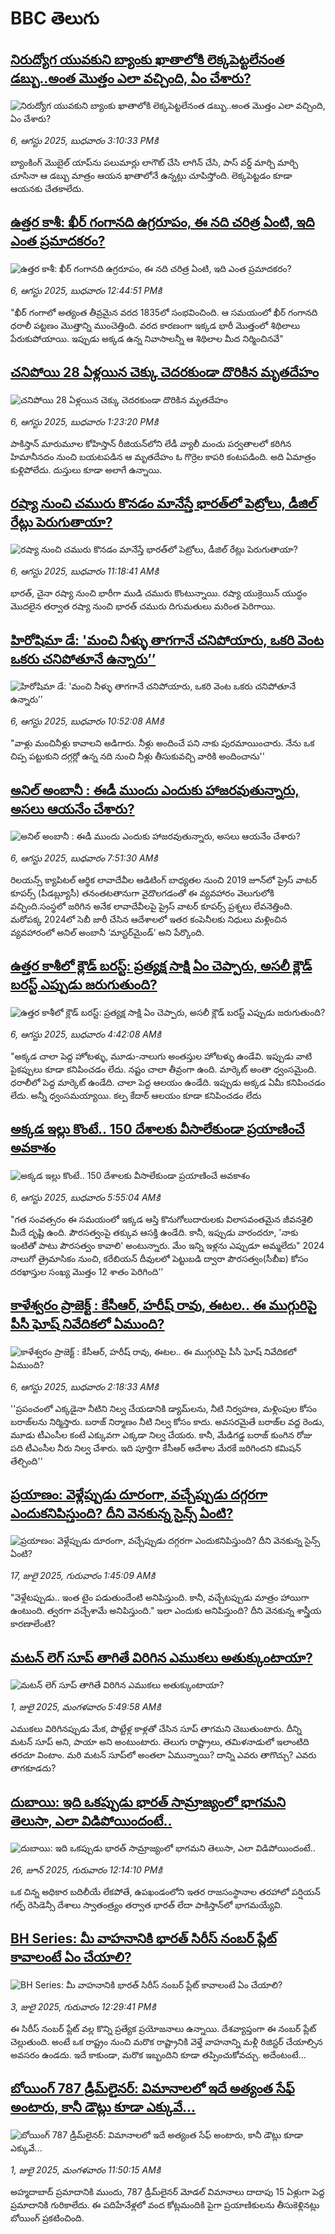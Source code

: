 # BBC తెలుగు## [నిరుద్యోగ యువకుని బ్యాంకు ఖాతాలోకి లెక్కపెట్టలేనంత డబ్బు..అంత మొత్తం ఎలా వచ్చింది, ఏం చేశారు? ](https://www.bbc.com/telugu/articles/cg7j2m922gzo?at_medium=RSS&at_campaign=rss?at_campaign=githubrss)![నిరుద్యోగ యువకుని బ్యాంకు ఖాతాలోకి లెక్కపెట్టలేనంత డబ్బు..అంత మొత్తం ఎలా వచ్చింది, ఏం చేశారు? ](https://ichef.bbci.co.uk/ace/ws/240/cpsprodpb/cbc9/live/bcf7aea0-72d3-11f0-a96b-23029eb18083.jpg)_6, ఆగస్టు 2025, బుధవారం 3:10:33 PMకి_బ్యాంకింగ్ మొబైల్ యాప్‌ను పలుమార్లు లాగౌట్ చేసి లాగిన్ చేసి, పాస్ వర్డ్ మార్చి మార్చి చూసినా ఆ డబ్బు మాత్రం ఆయన ఖాతాలోనే ఉన్నట్లు చూపిస్తోంది. లెక్కపెట్టడం కూడా ఆయనకు చేతకాలేదు.## [ఉత్తర కాశీ: ఖీర్ గంగానది ఉగ్రరూపం, ఈ నది చరిత్ర ఏంటి, ఇది ఎంత ప్రమాదకరం?](https://www.bbc.com/telugu/articles/c17n5252l1do?at_medium=RSS&at_campaign=rss?at_campaign=githubrss)![ఉత్తర కాశీ: ఖీర్ గంగానది ఉగ్రరూపం, ఈ నది చరిత్ర ఏంటి, ఇది ఎంత ప్రమాదకరం?](https://ichef.bbci.co.uk/ace/ws/240/cpsprodpb/e71b/live/6e31f460-72b5-11f0-afda-bb39e9f348ef.jpg)_6, ఆగస్టు 2025, బుధవారం 12:44:51 PMకి_"ఖీర్ గంగాలో అత్యంత తీవ్రమైన వరద 1835లో సంభవించింది. ఆ సమయంలో ఖీర్ గంగానది ధరాలీ పట్టణం మొత్తాన్ని ముంచెత్తింది. వరద కారణంగా ఇక్కడ భారీ మొత్తంలో శిథిలాలు పేరుకుపోయాయి. ఇప్పుడు అక్కడ ఉన్న నివాసాలన్నీ ఆ శిథిలాల మీద నిర్మించినవే"## [చనిపోయి 28 ఏళ్లయిన చెక్కు చెదరకుండా దొరికిన మృతదేహం ](https://www.bbc.com/telugu/articles/czxp12p7qg9o?at_medium=RSS&at_campaign=rss?at_campaign=githubrss)![చనిపోయి 28 ఏళ్లయిన చెక్కు చెదరకుండా దొరికిన మృతదేహం ](https://ichef.bbci.co.uk/ace/ws/240/cpsprodpb/4bd7/live/ebec1f60-72b6-11f0-89ea-4d6f9851f623.jpg)_6, ఆగస్టు 2025, బుధవారం 1:23:20 PMకి_పాకిస్తాన్ మారుమూల కోహిస్తాన్ రీజియన్‌లోని లేడీ వ్యాలీ మంచు పర్వతాలలో కరిగిన హిమానీనదం నుంచి బయటపడిన ఆ మృతదేహం ఓ గొర్రెల కాపరి కంటపడింది. అది ఏమాత్రం కుళ్లిపోలేదు. దుస్తులు కూడా అలాగే ఉన్నాయి.## [రష్యా నుంచి చమురు కొనడం మానేస్తే  భారత్‌లో పెట్రోలు, డీజిల్ రేట్లు పెరుగుతాయా?](https://www.bbc.com/telugu/articles/cvg38lejdjpo?at_medium=RSS&at_campaign=rss?at_campaign=githubrss)![రష్యా నుంచి చమురు కొనడం మానేస్తే  భారత్‌లో పెట్రోలు, డీజిల్ రేట్లు పెరుగుతాయా?](https://ichef.bbci.co.uk/ace/ws/240/cpsprodpb/7870/live/a71d1cd0-72b7-11f0-afda-bb39e9f348ef.jpg)_6, ఆగస్టు 2025, బుధవారం 11:18:41 AMకి_భారత్, చైనా రష్యా నుంచి భారీగా ముడి చమురు కొంటున్నాయి. రష్యా యుక్రెయిన్ యుద్ధం మొదలైన తర్వాత రష్యా నుంచి భారత్ చమురు దిగుమతులు మరింత పెరిగాయి.## [హిరోషిమా డే: 'మంచి నీళ్ళు తాగగానే చనిపోయారు, ఒకరి వెంట ఒకరు చనిపోతూనే ఉన్నారు’’](https://www.bbc.com/telugu/articles/c36j7r39rpeo?at_medium=RSS&at_campaign=rss?at_campaign=githubrss)![హిరోషిమా డే: 'మంచి నీళ్ళు తాగగానే చనిపోయారు, ఒకరి వెంట ఒకరు చనిపోతూనే ఉన్నారు’’](https://ichef.bbci.co.uk/ace/ws/240/cpsprodpb/0b1d/live/584bc070-72b2-11f0-a119-33c50c92dc3c.jpg)_6, ఆగస్టు 2025, బుధవారం 10:52:08 AMకి_"వాళ్లు మంచినీళ్లు కావాలని అడిగారు. నీళ్లు అందించే పని నాకు పురమాయించారు. నేను ఒక చిప్ప పట్టుకుని దగ్గర్లో ఉన్న నది నుంచి నీళ్లు తీసుకువచ్చి వారికి అందించాను''## [అనిల్ అంబానీ : ఈడీ ముందు ఎందుకు హాజరవుతున్నారు, అసలు ఆయనేం చేశారు? ](https://www.bbc.com/telugu/articles/cn43wdp74y4o?at_medium=RSS&at_campaign=rss?at_campaign=githubrss)![అనిల్ అంబానీ : ఈడీ ముందు ఎందుకు హాజరవుతున్నారు, అసలు ఆయనేం చేశారు? ](https://ichef.bbci.co.uk/ace/ws/240/cpsprodpb/f975/live/4e9bf340-7287-11f0-8dbd-f3d32ebd3327.jpg)_6, ఆగస్టు 2025, బుధవారం 7:51:30 AMకి_రిలయన్స్ క్యాపిటల్‌ ఆర్థిక లావాదేవీల ఆడిటింగ్ బాధ్యతల నుంచి 2019 జూన్‌లో ప్రైస్ వాటర్ కూపర్స్ (పీడబ్ల్యూసీ) తనంతటతానుగా వైదొలగడంతో ఈ వ్యవహారం వెలుగులోకి వచ్చింది.సంస్థలో జరిగిన అనేక లావాదేవీలపై ప్రైస్ వాటర్ కూపర్స్ ప్రశ్నలు లేవనెత్తింది.  మరోపక్క 2024లో సెబీ జారీ చేసిన  ఆదేశాలలో ఇతర కంపెనీలకు నిధులు మళ్లించిన వ్యవహారంలో అనిల్ అంబానీ ‘మాస్టర్‌మైండ్’ అని పేర్కొంది.## [ఉత్తర కాశీలో క్లౌడ్‌ బరస్ట్:  ప్రత్యక్ష సాక్షి ఏం చెప్పారు, అసలీ క్లౌడ్‌ బరస్ట్ ఎప్పుడు జరుగుతుంది? ](https://www.bbc.com/telugu/articles/cy8jq472ldzo?at_medium=RSS&at_campaign=rss?at_campaign=githubrss)![ఉత్తర కాశీలో క్లౌడ్‌ బరస్ట్:  ప్రత్యక్ష సాక్షి ఏం చెప్పారు, అసలీ క్లౌడ్‌ బరస్ట్ ఎప్పుడు జరుగుతుంది? ](https://ichef.bbci.co.uk/ace/ws/240/cpsprodpb/ba51/live/8612b3e0-7278-11f0-89ea-4d6f9851f623.jpg)_6, ఆగస్టు 2025, బుధవారం 4:42:08 AMకి_"అక్కడ చాలా పెద్ద హోటళ్ళు, మూడు-నాలుగు అంతస్తుల హోటళ్ళు ఉండేవి. ఇప్పుడు వాటి పైకప్పులు కూడా కనిపించడం లేదు. నష్టం చాలా తీవ్రంగా ఉంది. మార్కెట్ అంతా ధ్వంసమైంది. ధరాలీలో పెద్ద మార్కెట్ ఉండేది. చాలా పెద్ద ఆలయం ఉండేది. ఇప్పుడు అక్కడ ఏమీ కనిపించడం లేదు. అన్నీ ధ్వంసమయ్యాయి. కల్ప కేదార్ ఆలయం కూడా కనిపించడం లేదు## [అక్కడ ఇల్లు కొంటే.. 150 దేశాలకు వీసాలేకుండా ప్రయాణించే అవకాశం](https://www.bbc.com/telugu/articles/c74dzm7j3z8o?at_medium=RSS&at_campaign=rss?at_campaign=githubrss)![అక్కడ ఇల్లు కొంటే.. 150 దేశాలకు వీసాలేకుండా ప్రయాణించే అవకాశం](https://ichef.bbci.co.uk/ace/ws/240/cpsprodpb/a756/live/f68ba5d0-7207-11f0-af20-030418be2ca5.jpg)_6, ఆగస్టు 2025, బుధవారం 5:55:04 AMకి_"గత సంవత్సరం ఈ సమయంలో ఇక్కడ ఆస్తి కొనుగోలుదారులకు విలాసవంతమైన జీవనశైలి మీదే దృష్టి ఉంది. పౌరసత్వంపై తక్కువ ఆసక్తి ఉండేది. కానీ, ఇప్పుడు వారందరూ, 'నాకు ఇంటితో పాటు పౌరసత్వం కావాలి' అంటున్నారు. మేం ఇన్ని ఇళ్లను ఎప్పుడూ అమ్మలేదు" 2024 నాలుగో త్రైమాసికం నుంచి, కరేబియన్ దీవులలో పెట్టుబడి ద్వారా పౌరసత్వం(సీబీఐ) కోసం  దరఖాస్తుల సంఖ్య  మొత్తం 12 శాతం పెరిగింది’’## [కాళేశ్వరం ప్రాజెక్ట్ :  కేసీఆర్, హరీష్ రావు, ఈటల.. ఈ ముగ్గురిపై పీసీ ఘోష్ నివేదిక‌లో ఏముంది?](https://www.bbc.com/telugu/articles/cz60dp3yneno?at_medium=RSS&at_campaign=rss?at_campaign=githubrss)![కాళేశ్వరం ప్రాజెక్ట్ :  కేసీఆర్, హరీష్ రావు, ఈటల.. ఈ ముగ్గురిపై పీసీ ఘోష్ నివేదిక‌లో ఏముంది?](https://ichef.bbci.co.uk/ace/ws/240/cpsprodpb/f757/live/b467a3f0-7295-11f0-a819-0b3693b50b6f.jpg)_6, ఆగస్టు 2025, బుధవారం 2:18:33 AMకి_''ప్రపంచంలో ఎక్కడైనా నీటిని నిల్వ చేయడానికి డ్యామ్‌లను,  నీటి నిర్వహణ, మళ్లింపుల కోసం బరాజ్‌లను నిర్మిస్తారు. బరాజ్‌ నిర్మాణం నీటి నిల్వ కోసం కాదు. అవసరమైతే బరాజ్‌ల వద్ద రెండు, మూడు టీఎంసీల కంటే ఎక్కువగా ఎక్కడా నిల్వ చేయరు. కానీ, మేడిగడ్డ బరాజ్ కుంగిన రోజు పది టీఎంసీల నీరు నిల్వ చేశారు. ఇది పూర్తిగా కేసీఆర్ ఆదేశాల మేరకే జరిగిందని కమిషన్ తేల్చింది''## [ప్రయాణం: వెళ్లేప్పుడు దూరంగా, వచ్చేప్పుడు దగ్గరగా ఎందుకనిపిస్తుంది? దీని వెనకున్న సైన్స్ ఏంటి?](https://www.bbc.com/telugu/articles/c0l4y727n1jo?at_medium=RSS&at_campaign=rss?at_campaign=githubrss)![ప్రయాణం: వెళ్లేప్పుడు దూరంగా, వచ్చేప్పుడు దగ్గరగా ఎందుకనిపిస్తుంది? దీని వెనకున్న సైన్స్ ఏంటి?](https://ichef.bbci.co.uk/ace/ws/240/cpsprodpb/054c/live/6957c010-62b0-11f0-8e78-11023c48a856.png)_17, జులై 2025, గురువారం 1:45:09 AMకి_"వెళ్లేటప్పుడు.. ఇంత టైం పడుతుందేంటి అనిపిస్తుంది. కానీ, వచ్చేటప్పుడు మాత్రం హాయిగా ఉంటుంది. త్వరగా వచ్చేశామే అనిపిస్తుంది." ఇలా ఎందుకు అనిపిస్తుంది? దీని వెనకున్న శాస్త్రీయ కారణాలేంటి?## [మటన్ లెగ్ సూప్ తాగితే విరిగిన ఎముకలు అతుక్కుంటాయా?](https://www.bbc.com/telugu/articles/c0l4g92j8kzo?at_medium=RSS&at_campaign=rss?at_campaign=githubrss)![మటన్ లెగ్ సూప్ తాగితే విరిగిన ఎముకలు అతుక్కుంటాయా?](https://ichef.bbci.co.uk/ace/ws/240/cpsprodpb/b31e/live/cce532c0-6d41-11f0-9462-bb509dc78127.jpg)_1, జులై 2025, మంగళవారం 5:49:58 AMకి_ఎముకలు విరిగినప్పుడు మేక, పొట్టేళ్ల కాళ్లతో చేసిన సూప్ తాగమని చెబుతుంటారు. దీన్ని మటన్ సూప్ అని, పాయా అని అంటుంటారు. తెలుగు రాష్ట్రాలు, తమిళనాడులో ఇలాంటిది తరచూ వింటాం. మరి మటన్ సూప్‌లో అంతలా ఏమున్నాయి? దాన్ని ఎవరు తాగొచ్చు? ఎవరు తాగకూడదు?## [దుబాయి: ఇది ఒకప్పుడు భారత్ సామ్రాజ్యంలో భాగమని తెలుసా, ఎలా విడిపోయిందంటే..](https://www.bbc.com/telugu/articles/ce83x3rekyyo?at_medium=RSS&at_campaign=rss?at_campaign=githubrss)![దుబాయి: ఇది ఒకప్పుడు భారత్ సామ్రాజ్యంలో భాగమని తెలుసా, ఎలా విడిపోయిందంటే..](https://ichef.bbci.co.uk/ace/ws/240/cpsprodpb/89c1/live/fbe80b80-5282-11f0-809e-059b7ea85131.jpg)_26, జూన్ 2025, గురువారం 12:14:10 PMకి_ఒక చిన్న అధికార బదిలీయే లేకపోతే, ఉపఖండంలోని ఇతర రాజసంస్థానాల తరహాలో  పర్షియన్ గల్ఫ్ రెసిడెన్సీ దేశాలు స్వాతంత్ర్యం తర్వాత భారత్ లేదా పాకిస్తాన్‌లో భాగమయ్యేవి.## [BH Series: మీ వాహనానికి భారత్ సిరీస్ నంబర్ ప్లేట్ కావాలంటే ఏం చేయాలి?](https://www.bbc.com/telugu/articles/c9dg040gzv6o?at_medium=RSS&at_campaign=rss?at_campaign=githubrss)![BH Series: మీ వాహనానికి భారత్ సిరీస్ నంబర్ ప్లేట్ కావాలంటే ఏం చేయాలి?](https://ichef.bbci.co.uk/ace/ws/240/cpsprodpb/c5c0/live/7facfba0-5801-11f0-b5c5-012c5796682d.jpg)_3, జులై 2025, గురువారం 12:29:41 PMకి_ఈ సిరీస్ నంబర్ ప్లేట్ వల్ల కొన్ని ప్రత్యేక ప్రయోజనాలు ఉన్నాయి. దేశవ్యాప్తంగా ఈ నంబర్ ప్లేట్ చెల్లుతుంది. అంటే ఒక రాష్ట్రం నుంచి మరొక రాష్ట్రానికి వెళ్తే వాహనాన్ని మళ్లీ రిజిస్టర్ చేయాల్సిన అవసరం ఉండదు. ఇదే కాకుండా, మరొక ఇబ్బందిని కూడా తప్పించుకోవచ్చు. అదేంటంటే...## [బోయింగ్ 787 డ్రీమ్‌లైనర్: విమానాలలో ఇదే అత్యంత సేఫ్ అంటారు, కానీ డౌట్లు కూడా ఎక్కువే...](https://www.bbc.com/telugu/articles/c8d664g0dz9o?at_medium=RSS&at_campaign=rss?at_campaign=githubrss)![బోయింగ్ 787 డ్రీమ్‌లైనర్: విమానాలలో ఇదే అత్యంత సేఫ్ అంటారు, కానీ డౌట్లు కూడా ఎక్కువే...](https://ichef.bbci.co.uk/ace/ws/240/cpsprodpb/aebe/live/0ad87b80-5674-11f0-95fc-edf89039c20a.jpg)_1, జులై 2025, మంగళవారం 11:50:15 AMకి_అహ్మదాబాద్ ప్రమాదానికి ముందు, 787 డ్రీమ్‌లైనర్ మోడల్ విమానాలు దాదాపు 15 ఏళ్లుగా పెద్ద ప్రమాదానికి గురికాలేదు. ఈ పదిహేనేళ్లలో వంద కోట్లమందికి  పైగా ప్రయాణికులను తీసుకెళ్లినట్లు బోయింగ్ ప్రకటించింది.